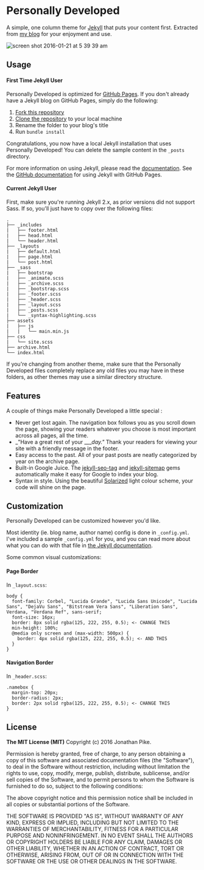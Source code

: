 # Personally Developed

A simple, one column theme for [Jekyll](http://jekyllrb.com) that puts your content first.  Extracted from [my blog](jonathanpike.net) for your enjoyment and use. 

![screen shot 2016-01-21 at 5 39 39 am](https://cloud.githubusercontent.com/assets/8129357/12478191/87a7ec36-c001-11e5-985e-93e2b11ee076.png)

## Usage

#### First Time Jekyll User

Personally Developed is optimized for [GitHub Pages](https://pages.github.com/).  If you don't already have a Jekyll blog on GitHub Pages, simply do the following: 

1. [Fork this repository](https://help.github.com/articles/fork-a-repo/)
2. [Clone the repository](https://help.github.com/articles/cloning-a-repository/) to your local machine
3. Rename the folder to your blog's title
4. Run `bundle install`

Congratulations, you now have a local Jekyll installation that uses Personally Developed!  You can delete the sample content in the `_posts` directory. 

For more information on using Jekyll, please read the [documentation](http://jekyllrb.com/docs/usage/).  See the [GitHub documentation](https://help.github.com/articles/using-jekyll-with-pages/) for using Jekyll with GitHub Pages. 

#### Current Jekyll User

First, make sure you're running Jekyll 2.x, as prior versions did not support Sass.  If so, you'll just have to copy over the following files: 

```
.
├── _includes
|   ├── footer.html
|	├── head.html
|   └── header.html
├── _layouts
|   ├── default.html
|	├── page.html
|   └── post.html
├── _sass
|   ├── bootstrap
|	├── _animate.scss
|	├── _archive.scss
|	├── _bootstrap.scss
|	├── _footer.scss
|	├── _header.scss
|	├── _layout.scss
|	├── _posts.scss
|   └── _syntax-highlighting.scss
├── assets
|   ├── js
|   |	└── main.min.js
├── css
|   └── site.scss
├── archive.html
└── index.html
```

If you're changing from another theme, make sure that the Personally Developed files completely replace any old files you may have in these folders, as other themes may use a similar directory structure.

## Features

A couple of things make Personally Developed a little special : 

- Never get lost again.  The navigation box follows you as you scroll down the page, showing your readers whatever you choose is most important across all pages, all the time. 
- _"Have a great rest of your ____day."_  Thank your readers for viewing your site with a friendly message in the footer. 
- Easy access to the past.  All of your past posts are neatly categorized by year on the archive page. 
- Built-in Google Juice.  The [jekyll-seo-tag](https://github.com/benbalter/jekyll-seo-tag) and [jekyll-sitemap](https://github.com/jekyll/jekyll-sitemap) gems automatically make it easy for Google to index your blog. 
- Syntax in style.  Using the beautiful [Solarized](http://ethanschoonover.com/solarized) light colour scheme, your code will shine on the page.


## Customization

Personally Developed can be customized however you'd like.  

Most identity (ie. blog name, author name) config is done in `_config.yml`.  I've included a sample `_config.yml` for you, and you can read more about what you can do with that file in [the Jekyll documentation](http://jekyllrb.com/docs/configuration/).

Some common visual customizations: 

#### Page Border

In `_layout.scss`: 

``` 
body {
  font-family: Corbel, "Lucida Grande", "Lucida Sans Unicode", "Lucida Sans", "DejaVu Sans", "Bitstream Vera Sans", "Liberation Sans", Verdana, "Verdana Ref", sans-serif;
  font-size: 16px;
  border: 8px solid rgba(125, 222, 255, 0.5); <- CHANGE THIS
  min-height: 100%;
  @media only screen and (max-width: 500px) {
    border: 4px solid rgba(125, 222, 255, 0.5); <- AND THIS
  }
}
```

#### Navigation Border

In `_header.scss`:

```
.namebox {
  margin-top: 20px;
  border-radius: 2px;
  border: 2px solid rgba(125, 222, 255, 0.5); <- CHANGE THIS
}
```

## License 

**The MIT License (MIT)**
Copyright (c) 2016 Jonathan Pike.

Permission is hereby granted, free of charge, to any person obtaining a copy of this software and associated documentation files (the "Software"), to deal in the Software without restriction, including without limitation the rights to use, copy, modify, merge, publish, distribute, sublicense, and/or sell copies of the Software, and to permit persons to whom the Software is furnished to do so, subject to the following conditions:

The above copyright notice and this permission notice shall be included in all copies or substantial portions of the Software.

THE SOFTWARE IS PROVIDED "AS IS", WITHOUT WARRANTY OF ANY KIND, EXPRESS OR IMPLIED, INCLUDING BUT NOT LIMITED TO THE WARRANTIES OF MERCHANTABILITY, FITNESS FOR A PARTICULAR PURPOSE AND NONINFRINGEMENT. IN NO EVENT SHALL THE AUTHORS OR COPYRIGHT HOLDERS BE LIABLE FOR ANY CLAIM, DAMAGES OR OTHER LIABILITY, WHETHER IN AN ACTION OF CONTRACT, TORT OR OTHERWISE, ARISING FROM, OUT OF OR IN CONNECTION WITH THE SOFTWARE OR THE USE OR OTHER DEALINGS IN THE SOFTWARE.
